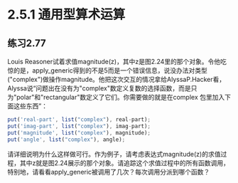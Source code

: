 # 2.5.1 通用型算术运算
## 练习2.77
Louis Reasoner试着求值magnitude(z)，其中z是图2.24里的那个对象。令他吃惊的是，apply_generic得到的不是5而是一个错误信息，说没办法对类型("complex")做操作magnitude。他把这次交互的情况拿给AlyssaP.Hacker看，Alyssa说“问题出在没有为"complex"数定义复数的选择函数，而是只为"polar"和"rectangular"数定义了它们。你需要做的就是在complex 包里加入下面这些东西”​：
```javascript
put('real-part', list("complex"), real-part);
put('imag-part', list("complex"), imag-part);
put('magnitude', list("complex"), magnitude);
put('angle', list("complex"), angle);
```
请详细说明为什么这样做可行。作为例子，请考虑表达式magnitude(z)的求值过程，其中z就是图2.24展示的那个对象。请追踪这个求值过程中的所有函数调用，特别地，请看看apply_generic被调用了几次？每次调用分派到哪个函数？